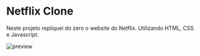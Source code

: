 # Netflix Clone

Neste projeto repliquei do zero o website do Netflix. Utilizando HTML, CSS e Javascript.

![preview](img/Preview.png)
